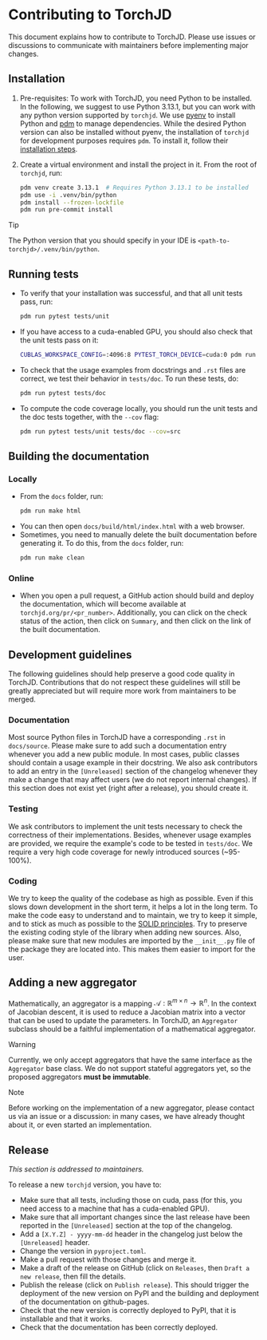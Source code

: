 # Contributing to TorchJD

This document explains how to contribute to TorchJD. Please use issues or discussions to communicate
with maintainers before implementing major changes.

## Installation

1) Pre-requisites: To work with TorchJD, you need Python to be installed. In the following, we
   suggest to use Python 3.13.1, but you can work with any python version supported by `torchjd`. We
   use [pyenv](https://github.com/pyenv/pyenv) to install Python and
   [pdm](https://pdm-project.org/en/latest/) to manage dependencies. While the desired Python
   version can also be installed without pyenv, the installation of `torchjd` for development
   purposes requires `pdm`. To install it, follow their
   [installation steps](https://pdm-project.org/en/latest/#installation).

2) Create a virtual environment and install the project in it. From the root of `torchjd`, run:
   ```bash
   pdm venv create 3.13.1  # Requires Python 3.13.1 to be installed
   pdm use -i .venv/bin/python
   pdm install --frozen-lockfile
   pdm run pre-commit install
   ```

> [!TIP]
> The Python version that you should specify in your IDE is `<path-to-torchjd>/.venv/bin/python`.

## Running tests
   - To verify that your installation was successful, and that all unit tests pass, run:
     ```bash
     pdm run pytest tests/unit
     ```

   - If you have access to a cuda-enabled GPU, you should also check that the unit tests pass on it:
     ```bash
     CUBLAS_WORKSPACE_CONFIG=:4096:8 PYTEST_TORCH_DEVICE=cuda:0 pdm run pytest tests/unit
     ```

   - To check that the usage examples from docstrings and `.rst` files are correct, we test their
   behavior in `tests/doc`. To run these tests, do:
     ```bash
     pdm run pytest tests/doc
     ```

  - To compute the code coverage locally, you should run the unit tests and the doc tests together,
  with the `--cov` flag:
    ```bash
    pdm run pytest tests/unit tests/doc --cov=src
    ```

## Building the documentation

### Locally

   - From the `docs` folder, run:
     ```bash
     pdm run make html
     ```
   - You can then open `docs/build/html/index.html` with a web browser.
   - Sometimes, you need to manually delete the built documentation before generating it. To do
   this, from the `docs` folder, run:
     ```bash
     pdm run make clean
     ```

### Online

- When you open a pull request, a GitHub action should build and deploy the documentation, which
  will become available at `torchjd.org/pr/<pr_number>`. Additionally, you can click on the check
  status of the action, then click on `Summary`, and then click on the link of the built
  documentation.

## Development guidelines

The following guidelines should help preserve a good code quality in TorchJD. Contributions that do
not respect these guidelines will still be greatly appreciated but will require more work from
maintainers to be merged.

### Documentation

Most source Python files in TorchJD have a corresponding `.rst` in `docs/source`. Please make sure
to add such a documentation entry whenever you add a new public module. In most cases, public
classes should contain a usage example in their docstring. We also ask contributors to add an entry
in the `[Unreleased]` section of the changelog whenever they make a change that may affect users (we
do not report internal changes). If this section does not exist yet (right after a release), you
should create it.

### Testing

We ask contributors to implement the unit tests necessary to check the correctness of their
implementations. Besides, whenever usage examples are provided, we require the example's code to be
tested in `tests/doc`. We require a very high code coverage for newly introduced sources (~95-100%).

### Coding

We try to keep the quality of the codebase as high as possible. Even if this slows down development
in the short term, it helps a lot in the long term. To make the code easy to understand and to
maintain, we try to keep it simple, and to stick as much as possible to the
[SOLID principles](https://en.wikipedia.org/wiki/SOLID). Try to preserve the existing coding style
of the library when adding new sources. Also, please make sure that new modules are imported by the
`__init__.py` file of the package they are located into. This makes them easier to import for the
user.

## Adding a new aggregator

Mathematically, an aggregator is a mapping $\mathcal A: \mathbb R^{m \times n} \to \mathbb R^n$. In
the context of Jacobian descent, it is used to reduce a Jacobian matrix into a vector that can be
used to update the parameters. In TorchJD, an `Aggregator` subclass should be a faithful
implementation of a mathematical aggregator.

> [!WARNING]
> Currently, we only accept aggregators that have the same interface as the `Aggregator` base class.
> We do not support stateful aggregators yet, so the proposed aggregators **must be immutable**.

> [!NOTE]
> Before working on the implementation of a new aggregator, please contact us via an issue or a
> discussion: in many cases, we have already thought about it, or even started an implementation.

## Release

*This section is addressed to maintainers.*

To release a new `torchjd` version, you have to:
- Make sure that all tests, including those on cuda, pass (for this, you need access to a machine
  that has a cuda-enabled GPU).
- Make sure that all important changes since the last release have been reported in the
  `[Unreleased]`
  section at the top of the changelog.
- Add a `[X.Y.Z] - yyyy-mm-dd` header in the changelog just below the `[Unreleased]` header.
- Change the version in `pyproject.toml`.
- Make a pull request with those changes and merge it.
- Make a draft of the release on GitHub (click on `Releases`, then `Draft a new release`, then fill
  the details.
- Publish the release (click on  `Publish release`). This should trigger the deployment of the new
  version on PyPI and the building and deployment of the documentation on github-pages.
- Check that the new version is correctly deployed to PyPI, that it is installable and that it
  works.
- Check that the documentation has been correctly deployed.
